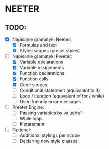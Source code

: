 # NEETER

## TODO:
- [x] Napisanie gramatyki Neeter:
    - [x] Formulas and text
    - [x] Styles scopes (preset styles)

- [ ] Napisanie gramatyki Preeter:
    - [x] Variable declarations
    - [x] Variable assignments
    - [x] Function declarations
    - [x] Function calls
    - [x] Code scopes
    - [ ] Conditional statement (equivalent to if)
    - [ ] Loop / iteration (equivalent of for / while)
    - [ ] User-friendly error messages

- [ ] Preeter Engine: 
    - [ ] Passing variables by value/ref
    - [ ] While loop
    - [ ] If statement

- [ ] Optional:
    - [ ] Additional stylings per scope
    - [ ] Declaring new style classes
